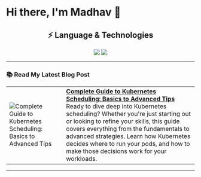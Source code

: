 # Hi there, I'm Madhav 👋
<!--<div align="center">
  <img src="https://readme-typing-svg.herokuapp.com?font=Monaco&duration=4000&pause=200&center=true&vCenter=true&random=true&width=435&lines=WebDev%3E.%3C;Backend%E2%99%A5;DevOps%3C3">
</div>
<!-- Language & Technology -->
<h2 align = "center">⚡ Language & Technologies</h1>
<div align="center">
  <img src="https://skillicons.dev/icons?i=go,python,javascript,typescript,react,next,vite,tailwind,figma,nodejs,express,redux,postgresql,mongo,mysql">
  <img src="https://skillicons.dev/icons?i=git,neovim,linux,bash,jenkins,redis,docker,aws,terraform"/>
</div>

---

### 📚 Read My Latest Blog Post
<!-- HASHNODE_BLOG:START -->

<table><tr><td><img src="https://cdn.hashnode.com/res/hashnode/image/upload/v1730322776528/8e423b3f-aadd-41bd-9cc4-d73ae5ed7be5.webp?w=1600&h=840&fit=crop&crop=entropy&auto=compress,format&format=webp" alt="Complete Guide to Kubernetes Scheduling: Basics to Advanced Tips"></td><td><a href="https://madhavkrishangoswami.hashnode.dev/complete-guide-to-kubernetes-scheduling-basics-to-advanced-tips"><strong>Complete Guide to Kubernetes Scheduling: Basics to Advanced Tips</strong></a><br>Ready to dive deep into Kubernetes scheduling? Whether you're just starting out or looking to refine your skills, this guide covers everything from the fundamentals to advanced strategies. Learn how Kubernetes decides where to run your pods, and how to make those decisions work for your workloads.</td></tr></table>
<!-- HASHNODE_BLOG:END -->


---

